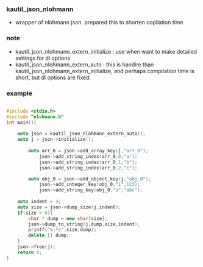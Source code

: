 ### kautil_json_nlohmann
* wrapper of nlohmann json. prepared this to shorten copilation time

### note 
* kautil_json_nlohmann_extern_initialize : use when want to make detailed settings for dl options
* kautil_json_nlohmann_extern_auto       : this is handire than kautil_json_nlohmann_extern_initialize, and perhaps compilation time is short, but dl options are fixed.     

### example 

```c++

#include <stdio.h>
#include "nlohmann.h"
int main(){
    
    auto json = kautil_json_nlohmann_extern_auto();
    auto j = json->initialize();
    
        auto arr_0 = json->add_array_key(j,"arr_0");
            json->add_string_index(arr_0,0,"a");
            json->add_string_index(arr_0,1,"b");
            json->add_string_index(arr_0,2,"c");

        auto obj_0 = json->add_object_key(j,"obj_0");
            json->add_integer_key(obj_0,"i",123);
            json->add_string_key(obj_0,"s","abc");
    
    auto indent = 4;
    auto size = json->dump_size(j,indent);
    if(size > 0){
        char * dump = new char[size];
        json->dump_to_string(j,dump,size,indent);
        printf("%.*s",size,dump);
        delete [] dump;
    }
    json->free(j);
    return 0;
}


```